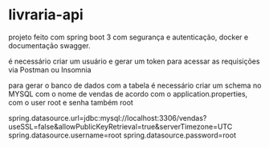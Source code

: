 # livraria-api
projeto feito com spring boot 3 com segurança e autenticação, docker e documentação swagger.

é necessário criar um usuário e gerar um token para acessar as requisições via Postman ou Insomnia

para gerar o banco de dados com a tabela é necessário criar um schema no MYSQL com o nome de vendas de acordo com o application.properties,
com o user root e senha também root

spring.datasource.url=jdbc:mysql://localhost:3306/vendas?useSSL=false&allowPublicKeyRetrieval=true&serverTimezone=UTC
spring.datasource.username=root
spring.datasource.password=root

